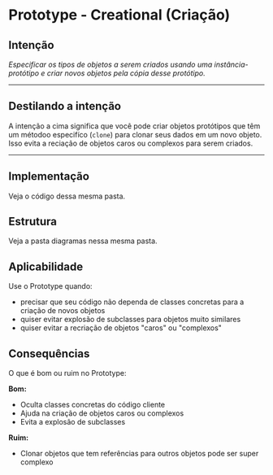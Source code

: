 # Prototype - Creational (Criação)

## Intenção

*Especificar os tipos de objetos a serem criados usando uma instância-protótipo e criar novos objetos pela cópia desse protótipo.*

---

## Destilando a intenção

A intenção a cima significa que você pode criar objetos protótipos que têm um métodoo especifíco (`clone`) para clonar seus dados em um novo objeto. Isso evita a reciação de objetos caros ou complexos para serem criados.

---

## Implementação

Veja o código dessa mesma pasta.

## Estrutura 

Veja a pasta diagramas nessa mesma pasta.

## Aplicabilidade

Use o Prototype quando:

- precisar que seu código não dependa de classes concretas para a criação de novos objetos
- quiser evitar explosão de subclasses para objetos muito similares
- quiser evitar a recriação de objetos "caros" ou "complexos"

## Consequências

O que é bom ou ruim no Prototype:

**Bom:**
- Oculta classes concretas do código cliente
- Ajuda na criação de objetos caros ou complexos
- Evita a explosão de subclasses

**Ruim:**
- Clonar objetos que tem referências para outros objetos pode ser super complexo